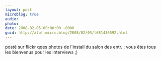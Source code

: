 ```yaml
---
layout: post
microblog: true
audio: 
photo: 
date: 2008-02-05 00:00:00 -0000
guid: http://xtof.micro.blog/2008/02/05/t681436592.html
---
```

posté sur flickr qqes photos de l'install du salon des entr. : vous êtes tous les bienvenus pour les interviews ;)

